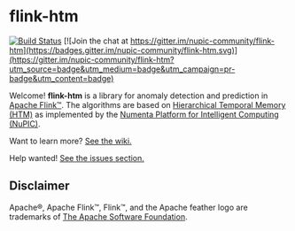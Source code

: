 # flink-htm

[![Build Status](https://travis-ci.org/skidder/flink-htm.svg?branch=flink-1.1.2)](https://travis-ci.org/skidder/flink-htm) [![Join the chat at https://gitter.im/nupic-community/flink-htm](https://badges.gitter.im/nupic-community/flink-htm.svg)](https://gitter.im/nupic-community/flink-htm?utm_source=badge&utm_medium=badge&utm_campaign=pr-badge&utm_content=badge)

Welcome!  **flink-htm** is a library for anomaly detection and prediction in [Apache Flink™](http://flink.apache.org/).
The algorithms are based on [Hierarchical Temporal Memory (HTM)](http://numenta.org/#theory) as implemented by the [Numenta Platform for Intelligent Computing (NuPIC)](https://github.com/numenta/htm.java).

Want to learn more? [See the wiki.](https://github.com/nupic-community/flink-htm/wiki)

Help wanted!  [See the issues section.](https://github.com/nupic-community/flink-htm/issues)


## Disclaimer
Apache®, Apache Flink™, Flink™, and the Apache feather logo are trademarks of [The Apache Software Foundation](http://apache.org).
